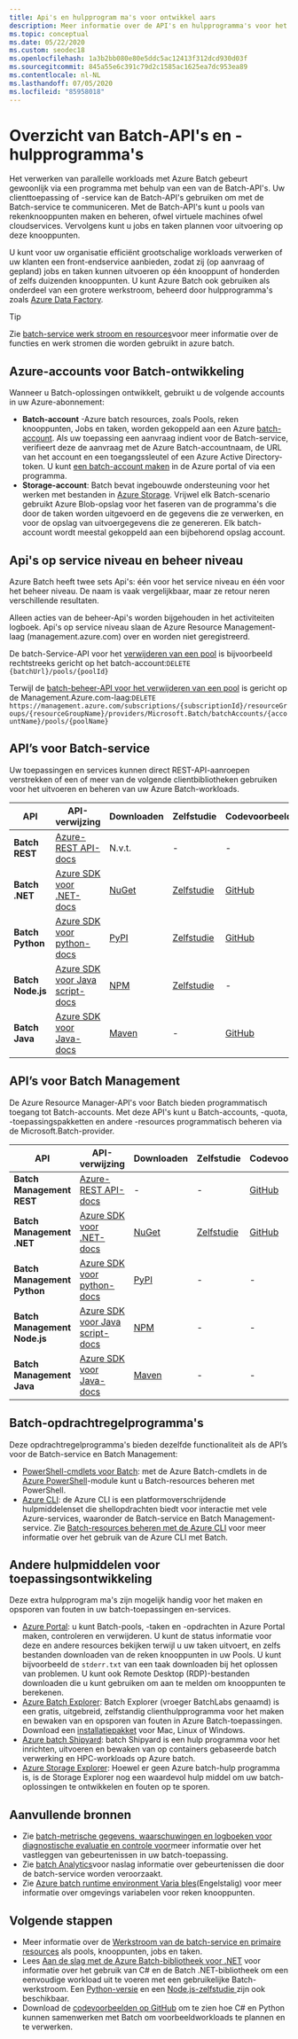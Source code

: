 ```yaml
---
title: Api's en hulpprogram ma's voor ontwikkel aars
description: Meer informatie over de API's en hulpprogramma's voor het ontwikkelen van oplossingen met de Azure Batch-service.
ms.topic: conceptual
ms.date: 05/22/2020
ms.custom: seodec18
ms.openlocfilehash: 1a3b2bb080e80e5ddc5ac12413f312dcd930d03f
ms.sourcegitcommit: 845a55e6c391c79d2c1585ac1625ea7dc953ea89
ms.contentlocale: nl-NL
ms.lasthandoff: 07/05/2020
ms.locfileid: "85958018"
---
```

# <a name="overview-of-batch-apis-and-tools"></a>Overzicht van Batch-API's en -hulpprogramma's

Het verwerken van parallelle workloads met Azure Batch gebeurt gewoonlijk via een programma met behulp van een van de Batch-API's. Uw clienttoepassing of -service kan de Batch-API's gebruiken om met de Batch-service te communiceren. Met de Batch-API's kunt u pools van rekenknooppunten maken en beheren, ofwel virtuele machines ofwel cloudservices. Vervolgens kunt u jobs en taken plannen voor uitvoering op deze knooppunten.

U kunt voor uw organisatie efficiënt grootschalige workloads verwerken of uw klanten een front-endservice aanbieden, zodat zij (op aanvraag of gepland) jobs en taken kunnen uitvoeren op één knooppunt of honderden of zelfs duizenden knooppunten. U kunt Azure Batch ook gebruiken als onderdeel van een grotere werkstroom, beheerd door hulpprogramma's zoals [Azure Data Factory](../data-factory/transform-data-using-dotnet-custom-activity.md?toc=%2fazure%2fbatch%2ftoc.json).

> [!TIP]
> Zie [batch-service werk stroom en resources](batch-service-workflow-features.md)voor meer informatie over de functies en werk stromen die worden gebruikt in azure batch.

## <a name="azure-accounts-for-batch-development"></a>Azure-accounts voor Batch-ontwikkeling

Wanneer u Batch-oplossingen ontwikkelt, gebruikt u de volgende accounts in uw Azure-abonnement:

- **Batch-account** -Azure batch resources, zoals Pools, reken knooppunten, Jobs en taken, worden gekoppeld aan een Azure [batch-account](accounts.md). Als uw toepassing een aanvraag indient voor de Batch-service, verifieert deze de aanvraag met de Azure Batch-accountnaam, de URL van het account en een toegangssleutel of een Azure Active Directory-token. U kunt [een batch-account maken](batch-account-create-portal.md) in de Azure portal of via een programma.
- **Storage-account**: Batch bevat ingebouwde ondersteuning voor het werken met bestanden in [Azure Storage](../storage/index.yml). Vrijwel elk Batch-scenario gebruikt Azure Blob-opslag voor het faseren van de programma's die door de taken worden uitgevoerd en de gegevens die ze verwerken, en voor de opslag van uitvoergegevens die ze genereren. Elk batch-account wordt meestal gekoppeld aan een bijbehorend opslag account.

## <a name="service-level-and-management-level-apis"></a>Api's op service niveau en beheer niveau

Azure Batch heeft twee sets Api's: één voor het service niveau en één voor het beheer niveau. De naam is vaak vergelijkbaar, maar ze retour neren verschillende resultaten.

Alleen acties van de beheer-Api's worden bijgehouden in het activiteiten logboek. Api's op service niveau slaan de Azure Resource Management-laag (management.azure.com) over en worden niet geregistreerd.

De batch-Service-API voor het [verwijderen van een pool](/rest/api/batchservice/pool/delete) is bijvoorbeeld rechtstreeks gericht op het batch-account:`DELETE {batchUrl}/pools/{poolId}`

Terwijl de [batch-beheer-API voor het verwijderen van een pool](/rest/api/batchmanagement/pool/delete) is gericht op de Management.Azure.com-laag:`DELETE https://management.azure.com/subscriptions/{subscriptionId}/resourceGroups/{resourceGroupName}/providers/Microsoft.Batch/batchAccounts/{accountName}/pools/{poolName}`

## <a name="batch-service-apis"></a>API’s voor Batch-service

Uw toepassingen en services kunnen direct REST-API-aanroepen verstrekken of een of meer van de volgende clientbibliotheken gebruiken voor het uitvoeren en beheren van uw Azure Batch-workloads.

| API | API-verwijzing | Downloaden | Zelfstudie | Codevoorbeelden | Meer informatie |
| --- | --- | --- | --- | --- | --- |
| **Batch REST** |[Azure-REST API-docs](/rest/api/batchservice/) |N.v.t. |- |- | [Ondersteunde versies](/rest/api/batchservice/batch-service-rest-api-versioning) |
| **Batch .NET** |[Azure SDK voor .NET-docs](/dotnet/api/overview/azure/batch?view=azure-dotnet) |[NuGet](https://www.nuget.org/packages/Microsoft.Azure.Batch/) |[Zelfstudie](tutorial-parallel-dotnet.md) |[GitHub](https://github.com/Azure-Samples/azure-batch-samples/tree/master/CSharp) | [Releaseopmerkingen](https://aka.ms/batch-net-dataplane-changelog) |
| **Batch Python** |[Azure SDK voor python-docs](/python/api/overview/azure/batch/client?view=azure-python) |[PyPI](https://pypi.org/project/azure-batch/) |[Zelfstudie](tutorial-parallel-python.md)|[GitHub](https://github.com/Azure-Samples/azure-batch-samples/tree/master/Python/Batch) | [Leesmij](https://github.com/Azure/azure-sdk-for-python/blob/master/sdk/batch/azure-batch/README.md) |
| **Batch Node.js** |[Azure SDK voor Java script-docs](/javascript/api/overview/azure/batch/client?view=azure-node-latest) |[NPM](https://www.npmjs.com/package/azure-batch) |[Zelfstudie](batch-nodejs-get-started.md) |- | [Leesmij](https://github.com/Azure/azure-sdk-for-node/tree/master/lib/services/batch) |
| **Batch Java** |[Azure SDK voor Java-docs](/java/api/overview/azure/batch?view=azure-java-stable) |[Maven](https://search.maven.org/search?q=a:azure-batch) |- |[GitHub](https://github.com/Azure-Samples/azure-batch-samples/tree/master/Java) | [Leesmij](https://github.com/Azure/azure-batch-sdk-for-java)|

## <a name="batch-management-apis"></a>API’s voor Batch Management

De Azure Resource Manager-API's voor Batch bieden programmatisch toegang tot Batch-accounts. Met deze API's kunt u Batch-accounts, -quota, -toepassingspakketten en andere -resources programmatisch beheren via de Microsoft.Batch-provider.  

| API | API-verwijzing | Downloaden | Zelfstudie | Codevoorbeelden |
| --- | --- | --- | --- | --- |
| **Batch Management REST** |[Azure-REST API-docs](/rest/api/batchmanagement/) |- |- |[GitHub](https://github.com/Azure-Samples/batch-dotnet-manage-batch-accounts) |
| **Batch Management .NET** |[Azure SDK voor .NET-docs](/dotnet/api/overview/azure/batch/management?view=azure-dotnet) |[NuGet](https://www.nuget.org/packages/Microsoft.Azure.Management.Batch/) | [Zelfstudie](batch-management-dotnet.md) |[GitHub](https://github.com/Azure-Samples/azure-batch-samples/tree/master/CSharp) |
| **Batch Management Python** |[Azure SDK voor python-docs](/python/api/overview/azure/batch/management?view=azure-python) |[PyPI](https://pypi.org/project/azure-mgmt-batch/) |- |- |
| **Batch Management Node.js** |[Azure SDK voor Java script-docs](/javascript/api/overview/azure/batch/management?view=azure-node-latest) |[NPM](https://www.npmjs.com/package/azure-arm-batch) |- |- | 
| **Batch Management Java** |[Azure SDK voor Java-docs](/java/api/overview/azure/batch/management?view=azure-java-stable) |[Maven](https://search.maven.org/search?q=a:azure-batch) |- |- |

## <a name="batch-command-line-tools"></a>Batch-opdrachtregelprogramma's

Deze opdrachtregelprogramma's bieden dezelfde functionaliteit als de API’s voor de Batch-service en Batch Management: 

- [PowerShell-cmdlets voor Batch](/powershell/module/az.batch/): met de Azure Batch-cmdlets in de [Azure PowerShell](/powershell/azure/overview)-module kunt u Batch-resources beheren met PowerShell.
- [Azure CLI](/cli/azure): de Azure CLI is een platformoverschrijdende hulpmiddelenset die shellopdrachten biedt voor interactie met vele Azure-services, waaronder de Batch-service en Batch Management-service. Zie [Batch-resources beheren met de Azure CLI](batch-cli-get-started.md) voor meer informatie over het gebruik van de Azure CLI met Batch.

## <a name="other-tools-for-application-development"></a>Andere hulpmiddelen voor toepassingsontwikkeling

Deze extra hulpprogram ma's zijn mogelijk handig voor het maken en opsporen van fouten in uw batch-toepassingen en-services.

- [Azure Portal](https://portal.azure.com/): u kunt Batch-pools, -taken en -opdrachten in Azure Portal maken, controleren en verwijderen. U kunt de status informatie voor deze en andere resources bekijken terwijl u uw taken uitvoert, en zelfs bestanden downloaden van de reken knooppunten in uw Pools. U kunt bijvoorbeeld de `stderr.txt` van een taak downloaden bij het oplossen van problemen. U kunt ook Remote Desktop (RDP)-bestanden downloaden die u kunt gebruiken om aan te melden om knooppunten te berekenen.
- [Azure Batch Explorer](https://azure.github.io/BatchExplorer/): Batch Explorer (vroeger BatchLabs genaamd) is een gratis, uitgebreid, zelfstandig clienthulpprogramma voor het maken en bewaken van en opsporen van fouten in Azure Batch-toepassingen. Download een [installatiepakket](https://azure.github.io/BatchExplorer/) voor Mac, Linux of Windows.
- [Azure batch Shipyard](https://github.com/Azure/batch-shipyard): batch Shipyard is een hulp programma voor het inrichten, uitvoeren en bewaken van op containers gebaseerde batch verwerking en HPC-workloads op Azure batch.
- [Azure Storage Explorer](https://azure.microsoft.com/features/storage-explorer/): Hoewel er geen Azure batch-hulp programma is, is de Storage Explorer nog een waardevol hulp middel om uw batch-oplossingen te ontwikkelen en fouten op te sporen.

## <a name="additional-resources"></a>Aanvullende bronnen

- Zie [batch-metrische gegevens, waarschuwingen en logboeken voor diagnostische evaluatie en controle voor](batch-diagnostics.md)meer informatie over het vastleggen van gebeurtenissen in uw batch-toepassing.
- Zie [batch Analytics](batch-analytics.md)voor naslag informatie over gebeurtenissen die door de batch-service worden veroorzaakt.
- Zie [Azure batch runtime environment Varia bles](batch-compute-node-environment-variables.md)(Engelstalig) voor meer informatie over omgevings variabelen voor reken knooppunten.

## <a name="next-steps"></a>Volgende stappen

- Meer informatie over de [Werkstroom van de batch-service en primaire resources](batch-service-workflow-features.md) als pools, knooppunten, jobs en taken.
- Lees [Aan de slag met de Azure Batch-bibliotheek voor .NET](tutorial-parallel-dotnet.md) voor informatie over het gebruik van C# en de Batch .NET-bibliotheek om een eenvoudige workload uit te voeren met een gebruikelijke Batch-werkstroom. Een [Python-versie](tutorial-parallel-python.md) en een [Node.js-zelfstudie ](batch-nodejs-get-started.md) zijn ook beschikbaar.
- Download de [codevoorbeelden op GitHub](https://github.com/Azure-Samples/azure-batch-samples) om te zien hoe C# en Python kunnen samenwerken met Batch om voorbeeldworkloads te plannen en te verwerken.

